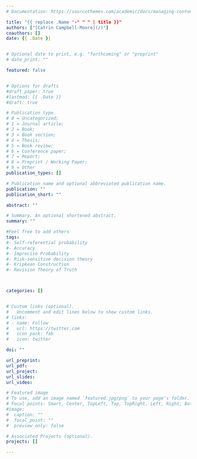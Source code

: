 ```yaml
---
# Documentation: https://sourcethemes.com/academic/docs/managing-content/

title: "{{ replace .Name "-" " " | title }}"
authors: ["[Catrin Campbell-Moore](/)"]
coauthors: []
date: {{ .Date }}


# Optional date to print, e.g. "forthcoming" or "preprint"
# date_print: ""

featured: false


# Options for drafts
#draft_paper: true
#lastmod: {{ .Date }}
#draft: true

# Publication type.
# 0 = Uncategorized;
# 1 = Journal article;
# 2 = Book;
# 3 = Book section;
# 4 = Thesis;
# 5 = Book review;
# 6 = Conference paper;
# 7 = Report;
# 8 = Preprint / Working Paper;
# 9 = Other
publication_types: []

# Publication name and optional abbreviated publication name.
publication: ""
publication_short: ""

abstract: ""

# Summary. An optional shortened abstract.
summary: ""

#Feel free to add others
tags:
#- Self-referential probability
#- Accuracy
#- Imprecise Probability
#- Risk-sensitive decision theory
#- Kripkean Construction
#- Revision Theory of Truth



categories: []


# Custom links (optional).
#   Uncomment and edit lines below to show custom links.
# links:
# - name: Follow
#   url: https://twitter.com
#   icon_pack: fab
#   icon: twitter

doi: ""

url_preprint:
url_pdf:
url_project:
url_slides:
url_video:

# Featured image
# To use, add an image named `featured.jpg/png` to your page's folder.
# Focal points: Smart, Center, TopLeft, Top, TopRight, Left, Right, BottomLeft, Bottom, BottomRight.
#image:
#  caption: ""
#  focal_point: ""
#  preview_only: false

# Associated Projects (optional).
projects: []

---
```

